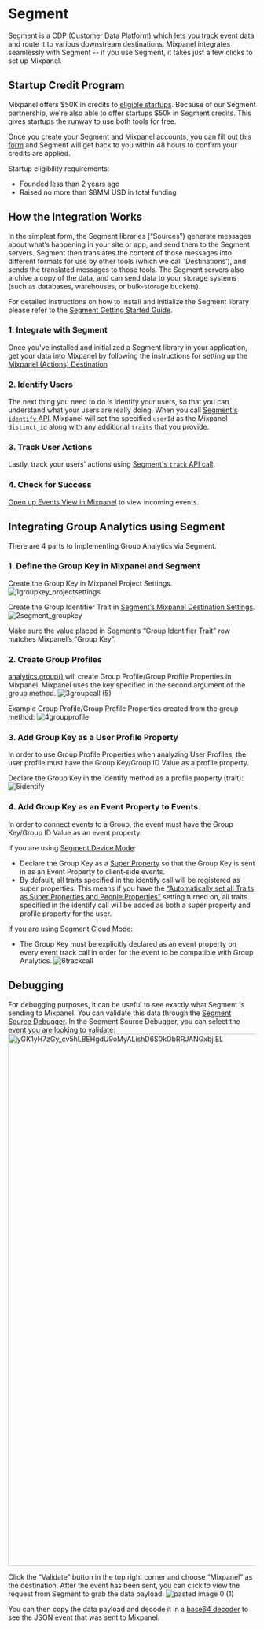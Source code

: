 # Segment

Segment is a CDP (Customer Data Platform) which lets you track event data and route it to various downstream destinations. Mixpanel integrates seamlessly with Segment -- if you use Segment, it takes just a few clicks to set up Mixpanel.

## Startup Credit Program
Mixpanel offers \$50K in credits to [eligible startups](https://mixpanel.com/startups). Because of our Segment partnership, we're also able to offer startups \$50k in Segment credits. This gives startups the runway to use both tools for free.

Once you create your Segment and Mixpanel accounts, you can fill out [this form](https://airtable.com/shrLP3GSZnxt1WT2v?prefill_Partner%20Code=Mixpanel) and Segment will get back to you within 48 hours to confirm your credits are applied.

Startup eligibility requirements:
* Founded less than 2 years ago
* Raised no more than $8MM USD in total funding

## How the Integration Works
In the simplest form, the Segment libraries (“Sources”) generate messages about what’s happening in your site or app, and send them to the Segment servers. Segment then translates the content of those messages into different formats for use by other tools (which we call ‘Destinations’), and sends the translated messages to those tools. The Segment servers also archive a copy of the data, and can send data to your storage systems (such as databases, warehouses, or bulk-storage buckets).

For detailed instructions on how to install and initialize the Segment library please refer to the [Segment Getting Started Guide](https://segment.com/docs/getting-started/02-simple-install/).

### 1. Integrate with Segment
Once you've installed and initialized a Segment library in your application, get your data into Mixpanel by following the instructions for setting up the [Mixpanel (Actions) Destination](https://segment.com/docs/connections/destinations/catalog/actions-mixpanel/)

### 2. Identify Users
The next thing you need to do is identify your users, so that you can understand what your users are really doing. When you call [Segment's `identify` API](https://segment.com/docs/connections/spec/identify/), Mixpanel will set the specified `userId` as the Mixpanel `distinct_id` along with any additional `traits` that you provide.

### 3. Track User Actions
Lastly, track your users' actions using [Segment's `track` API call](https://segment.com/docs/connections/spec/track/).

### 4. Check for Success
[Open up Events View in Mixpanel](http://mixpanel.com/report/events) to view incoming events.

## Integrating Group Analytics using Segment
There are 4 parts to Implementing Group Analytics via Segment.

### 1. Define the Group Key in Mixpanel and Segment
Create the Group Key in Mixpanel Project Settings.
![1groupkey_projectsettings](https://github.com/mixpanel/docs/assets/97630035/835de9fa-eea2-47b0-9965-4a922ebd39ab)

Create the Group Identifier Trait in [Segment’s Mixpanel Destination Settings](https://segment.com/docs/connections/destinations/catalog/mixpanel/#group).
![2segment_groupkey](https://github.com/mixpanel/docs/assets/97630035/e747d204-edb6-495f-afba-0e7b0b9435f9)

Make sure the value placed in Segment’s “Group Identifier Trait” row matches Mixpanel’s “Group Key”.

### 2. Create Group Profiles
[analytics.group()](https://segment.com/docs/connections/spec/group/) will create Group Profile/Group Profile Properties in Mixpanel. Mixpanel uses the key specified in the second argument of the group method.
![3groupcall (5)](https://github.com/mixpanel/docs/assets/97630035/704ef559-65ec-4958-bc72-b997e0dbcf31)

Example Group Profile/Group Profile Properties created from the group method:
![4groupprofile](https://github.com/mixpanel/docs/assets/97630035/b8b7ab18-4c65-4dff-965a-d532ae49cffc)

### 3. Add Group Key as a User Profile Property
In order to use Group Profile Properties when analyzing User Profiles, the user profile must have the Group Key/Group ID Value as a profile property.

Declare the Group Key in the identify method as a profile property (trait):
![5identify](https://github.com/mixpanel/docs/assets/97630035/41cc54c4-2e52-4e77-833d-cc178d1fb107)

### 4. Add Group Key as an Event Property to Events
In order to connect events to a Group, the event must have the Group Key/Group ID Value as an event property.

If you are using [Segment Device Mode](https://segment.com/docs/connections/destinations/catalog/mixpanel/#group-using-device-mode):

* Declare the Group Key as a [Super Property](https://segment.com/docs/connections/destinations/catalog/mixpanel/#register-super-properties) so that the Group Key is sent in as an Event Property to client-side events.
* By default, all traits specified in the identify call will be registered as super properties. This means if you have the [“Automatically set all Traits as Super Properties and People Properties”](https://segment.com/docs/connections/destinations/catalog/mixpanel/#settings) setting turned on, all traits specified in the identify call will be added as both a super property and profile property for the user.

If you are using [Segment Cloud Mode](https://segment.com/docs/connections/destinations/catalog/mixpanel/#group-using-cloud-mode):

* The Group Key must be explicitly declared as an event property on every event track call in order for the event to be compatible with Group Analytics.
![6trackcall](https://github.com/mixpanel/docs/assets/97630035/9609917d-f00b-4450-a9d5-7d77bd338f9d)

## Debugging
For debugging purposes, it can be useful to see exactly what Segment is sending to Mixpanel. You can validate this data through the [Segment Source Debugger](https://segment.com/docs/connections/sources/debugger/). In the Segment Source Debugger, you can select the event you are looking to validate:
<img width="1080" alt="yGK1yH7zGy_cv5hLBEHgdU9oMyALishD6S0kObRRJANGxbjIEL" src="https://github.com/mixpanel/docs/assets/97630035/6ee0bbcd-8bf2-4f86-83a7-b0a3c39108e4">

Click the “Validate” button in the top right corner and choose “Mixpanel” as the destination. After the event has been sent, you can click to view the request from Segment to grab the data payload:
![pasted image 0 (1)](https://github.com/mixpanel/docs/assets/97630035/0344decc-dc96-4569-ac3d-cc530c63bdb3)

You can then copy the data payload and decode it in a [base64 decoder](https://www.base64decode.org/) to see the JSON event that was sent to Mixpanel.


